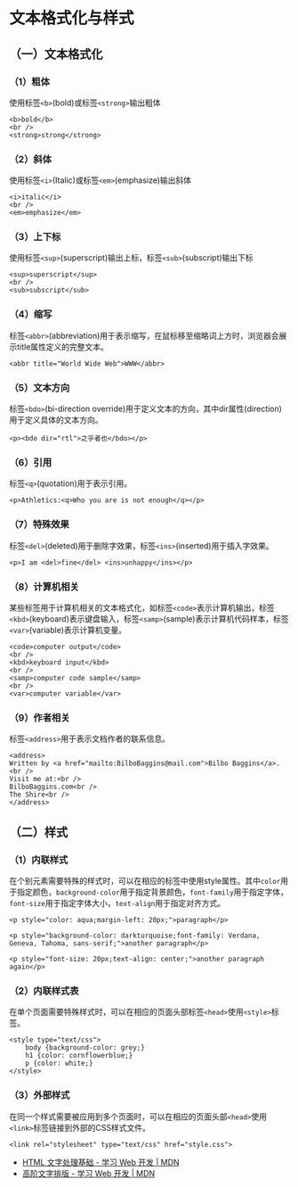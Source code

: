 # 文本格式化与样式

## （一）文本格式化

### （1）粗体

使用标签`<b>`(bold)或标签`<strong>`输出粗体

```
<b>bold</b>
<br />
<strong>strong</strong>
```

### （2）斜体

使用标签`<i>`(Italic)或标签`<em>`(emphasize)输出斜体

```
<i>italic</i>
<br />
<em>emphasize</em>
```
### （3）上下标

使用标签`<sup>`(superscript)输出上标，标签`<sub>`(subscript)输出下标

```
<sup>superscript</sup>
<br />
<sub>subscript</sub>
```

### （4）缩写

标签`<abbr>`(abbreviation)用于表示缩写，在鼠标移至缩略词上方时，浏览器会展示title属性定义的完整文本。

`<abbr title="World Wide Web">WWW</abbr>`

### （5）文本方向

标签`<bdo>`(bi-direction override)用于定义文本的方向，其中dir属性(direction)用于定义具体的文本方向。

`<p><bdo dir="rtl">之乎者也</bdo></p>`

### （6）引用

标签`<q>`(quotation)用于表示引用。

`<p>Athletics:<q>Who you are is not enough</q></p>`

### （7）特殊效果

标签`<del>`(deleted)用于删除字效果，标签`<ins>`(inserted)用于插入字效果。

`<p>I am <del>fine</del> <ins>unhappy</ins></p>`

### （8）计算机相关

某些标签用于计算机相关的文本格式化，如标签`<code>`表示计算机输出，标签`<kbd>`(keyboard)表示键盘输入，标签`<samp>`(sample)表示计算机代码样本，标签`<var>`(variable)表示计算机变量。

```
<code>computer output</code>
<br />
<kbd>keyboard input</kbd>
<br />
<samp>computer code sample</samp>
<br />
<var>computer variable</var>
```

### （9）作者相关

标签`<address>`用于表示文档作者的联系信息。

```
<address>
Written by <a href="mailto:BilboBaggins@mail.com">Bilbo Baggins</a>.<br />
Visit me at:<br />
BilboBaggins.com<br />
The Shire<br />
</address>
```

## （二）样式

### （1）内联样式

在个别元素需要特殊的样式时，可以在相应的标签中使用style属性。其中`color`用于指定颜色，`background-color`用于指定背景颜色，`font-family`用于指定字体，`font-size`用于指定字体大小，`text-align`用于指定对齐方式。

```
<p style="color: aqua;margin-left: 20px;">paragraph</p>

<p style="background-color: darkturquoise;font-family: Verdana, Geneva, Tahoma, sans-serif;">another paragraph</p>

<p style="font-size: 20px;text-align: center;">another paragraph again</p>
```

### （2）内联样式表

在单个页面需要特殊样式时，可以在相应的页面头部标签`<head>`使用`<style>`标签。

```
<style type="text/css">
    body {background-color: grey;}
    h1 {color: cornflowerblue;}
    p {color: white;}
</style>
```

### （3）外部样式

在同一个样式需要被应用到多个页面时，可以在相应的页面头部`<head>`使用`<link>`标签链接到外部的CSS样式文件。

```
<link rel="stylesheet" type="text/css" href="style.css">
```

- [HTML 文字处理基础 - 学习 Web 开发 | MDN](https://developer.mozilla.org/zh-CN/docs/learn/HTML/Introduction_to_HTML/HTML_text_fundamentals)
- [高阶文字排版 - 学习 Web 开发 | MDN](https://developer.mozilla.org/zh-CN/docs/Learn/HTML/Introduction_to_HTML/Advanced_text_formatting)